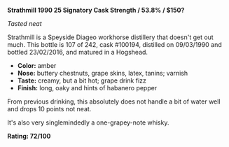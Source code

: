 **Strathmill 1990 25 Signatory Cask Strength / 53.8% / $150?**

*Tasted neat*

Strathmill is a Speyside Diageo workhorse distillery that doesn't get out much.  This bottle is 107 of 242, cask #100194, distilled on 09/03/1990 and bottled 23/02/2016, and matured in a Hogshead.

* **Color:** amber
* **Nose:** buttery chestnuts, grape skins, latex, tanins; varnish
* **Taste:** creamy, but a bit hot; grape drink fizz
* **Finish:** long, oaky and hints of habanero pepper

From previous drinking, this absolutely does not handle a bit of water well and drops 10 points not neat.

It's also very singlemindedly a one-grapey-note whisky.

**Rating: 72/100**
